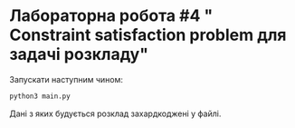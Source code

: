 # Лабораторна робота #4 " Constraint satisfaction problem для задачі розкладу"

Запускати наступним чином:

``` bash
python3 main.py
```

Дані з яких будується розклад захардкоджені у файлі.